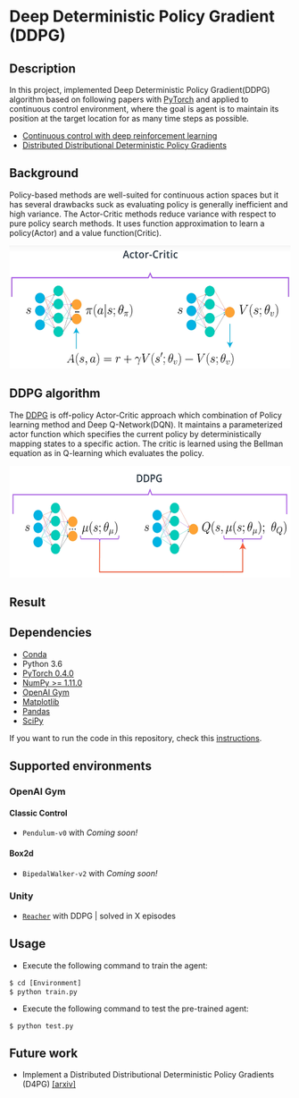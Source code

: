 # Deep Deterministic Policy Gradient (DDPG)

## Description
In this project, implemented Deep Deterministic Policy Gradient(DDPG) algorithm based on following papers with [PyTorch](https://www.pytorch.org/) and applied to continuous control environment, where the goal is agent is to maintain its position at the target location for as many time steps as possible.

- [Continuous control with deep reinforcement learning](https://arxiv.org/abs/1509.02971)
- [Distributed Distributional Deterministic Policy Gradients](https://arxiv.org/abs/1804.08617)

## Background
Policy-based methods are well-suited for continuous action spaces but it has several drawbacks suck as evaluating policy is generally inefficient and high variance. The Actor-Critic methods reduce variance with respect to pure policy search methods. It uses function approximation to learn a policy(Actor) and a value function(Critic).

<p align="center">
    <img src="../assets/actor_critic.png" height="220px">
</p>

## DDPG algorithm
The [DDPG](https://arxiv.org/abs/1509.02971) is off-policy Actor-Critic approach which combination of Policy learning method and Deep Q-Network(DQN). It maintains a parameterized actor function which specifies the current policy by deterministically mapping states to a specific action. The critic is learned using the Bellman equation as in Q-learning which evaluates the policy.

<p align="center">
    <img src="../assets/ddpg.png" height="200px">
</p>

## Result

## Dependencies
- [Conda](https://conda.io/docs/user-guide/install/index.html)
- Python 3.6
- [PyTorch 0.4.0](http://pytorch.org/)
- [NumPy >= 1.11.0](http://www.numpy.org/)
- [OpenAI Gym](https://github.com/openai/gym)
- [Matplotlib](https://matplotlib.org/)
- [Pandas](https://pandas.pydata.org/)
- [SciPy](https://www.scipy.org/)

If you want to run the code in this repository, check this [instructions](https://github.com/dganbold/deep_reinforcement_learning).

## Supported environments

### OpenAI Gym

#### Classic Control
- `Pendulum-v0` with _Coming soon!_

#### Box2d
- `BipedalWalker-v2` with _Coming soon!_

### Unity
- [`Reacher`](https://github.com/dganbold/deep_reinforcement_learning/tree/master/DDPG/Reacher) with DDPG | solved in X episodes

## Usage

- Execute the following command to train the agent:

```
$ cd [Environment]
$ python train.py
```

- Execute the following command to test the pre-trained agent:

```
$ python test.py
```

## Future work
- Implement a Distributed Distributional Deterministic Policy Gradients (D4PG) [[arxiv]](https://arxiv.org/abs/1804.08617)

